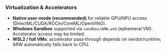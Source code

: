 

<!-- ARW_HW_VIRTUALIZATION -->
### Virtualization & Accelerators

- **Native user‑mode (recommended)** for reliable GPU/NPU access (DirectML/CUDA/ROCm/CoreML/OpenVINO).
- **Windows Sandbox** supported via `sandbox/ARW.wsb` (ephemeral VM). Accelerator access may be limited.
- **WSL2 / full VMs**: accelerator pass‑through depends on vendor/runtime; ARW automatically falls back to CPU.
